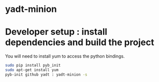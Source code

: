 yadt-minion
===========

# Developer setup : install dependencies and build the project
You will need to install yum to access the python bindings.
```bash
sudo pip install pyb_init
sudo apt-get install yum
pyb-init github yadt : yadt-minion -s
```
